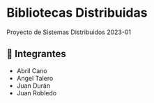 # Bibliotecas Distribuidas
Proyecto de Sistemas Distribuidos 2023-01

## 👷 Integrantes
* Abril Cano
* Angel Talero
* Juan Durán
* Juan Robledo